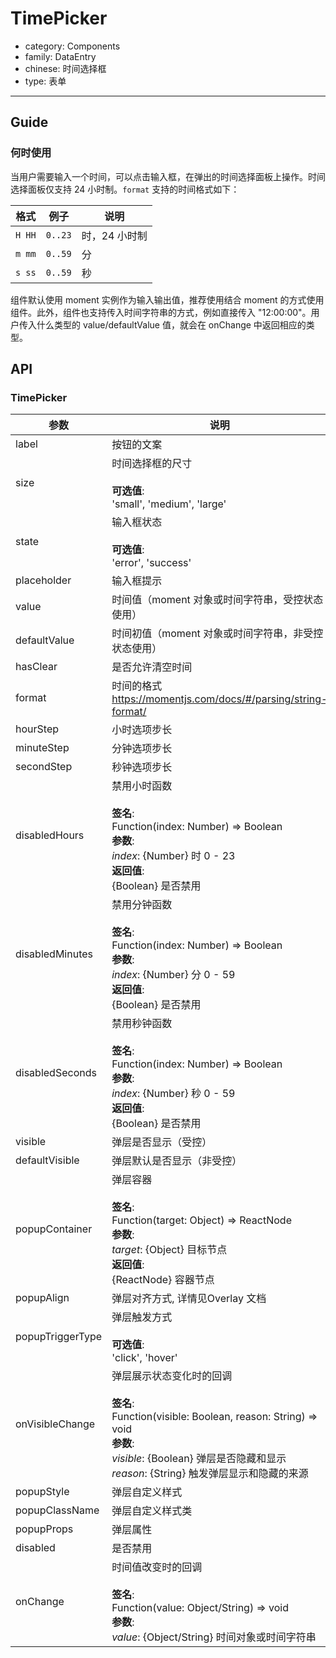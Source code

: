 # TimePicker

-   category: Components
-   family: DataEntry
-   chinese: 时间选择框
-   type: 表单

---

## Guide

### 何时使用

当用户需要输入一个时间，可以点击输入框，在弹出的时间选择面板上操作。时间选择面板仅支持 24 小时制。`format` 支持的时间格式如下：

| 格式     | 例子      | 说明       |
| ------ | ------- | -------- |
| `H HH` | `0..23` | 时，24 小时制 |
| `m mm` | `0..59` | 分        |
| `s ss` | `0..59` | 秒        |

组件默认使用 moment 实例作为输入输出值，推荐使用结合 moment 的方式使用组件。此外，组件也支持传入时间字符串的方式，例如直接传入 "12:00:00"。用户传入什么类型的 value/defaultValue 值，就会在 onChange 中返回相应的类型。

## API

### TimePicker

| 参数               | 说明                                                                                                                                                                | 类型        | 默认值        |
| ---------------- | ----------------------------------------------------------------------------------------------------------------------------------------------------------------- | --------- | ---------- |
| label            | 按钮的文案                                                                                                                                                             | ReactNode | -          |
| size             | 时间选择框的尺寸<br><br>**可选值**:<br>'small', 'medium', 'large'                                                                                                            | Enum      | 'medium'   |
| state            | 输入框状态<br><br>**可选值**:<br>'error', 'success'                                                                                                                       | Enum      | -          |
| placeholder      | 输入框提示                                                                                                                                                             | String    | -          |
| value            | 时间值（moment 对象或时间字符串，受控状态使用）                                                                                                                                       | custom    | -          |
| defaultValue     | 时间初值（moment 对象或时间字符串，非受控状态使用）                                                                                                                                     | custom    | -          |
| hasClear         | 是否允许清空时间                                                                                                                                                          | Boolean   | true       |
| format           | 时间的格式<br><https://momentjs.com/docs/#/parsing/string-format/>                                                                                                     | String    | 'HH:mm:ss' |
| hourStep         | 小时选项步长                                                                                                                                                            | Number    | -          |
| minuteStep       | 分钟选项步长                                                                                                                                                            | Number    | -          |
| secondStep       | 秒钟选项步长                                                                                                                                                            | Number    | -          |
| disabledHours    | 禁用小时函数<br><br>**签名**:<br>Function(index: Number) => Boolean<br>**参数**:<br>_index_: {Number} 时 0 - 23<br>**返回值**:<br>{Boolean} 是否禁用<br>                            | Function  | -          |
| disabledMinutes  | 禁用分钟函数<br><br>**签名**:<br>Function(index: Number) => Boolean<br>**参数**:<br>_index_: {Number} 分 0 - 59<br>**返回值**:<br>{Boolean} 是否禁用<br>                            | Function  | -          |
| disabledSeconds  | 禁用秒钟函数<br><br>**签名**:<br>Function(index: Number) => Boolean<br>**参数**:<br>_index_: {Number} 秒 0 - 59<br>**返回值**:<br>{Boolean} 是否禁用<br>                            | Function  | -          |
| visible          | 弹层是否显示（受控）                                                                                                                                                        | Boolean   | -          |
| defaultVisible   | 弹层默认是否显示（非受控）                                                                                                                                                     | Boolean   | -          |
| popupContainer   | 弹层容器<br><br>**签名**:<br>Function(target: Object) => ReactNode<br>**参数**:<br>_target_: {Object} 目标节点<br>**返回值**:<br>{ReactNode} 容器节点<br>                            | Function  | -          |
| popupAlign       | 弹层对齐方式, 详情见Overlay 文档                                                                                                                                             | String    | 'tl tl'    |
| popupTriggerType | 弹层触发方式<br><br>**可选值**:<br>'click', 'hover'                                                                                                                        | Enum      | 'click'    |
| onVisibleChange  | 弹层展示状态变化时的回调<br><br>**签名**:<br>Function(visible: Boolean, reason: String) => void<br>**参数**:<br>_visible_: {Boolean} 弹层是否隐藏和显示<br>_reason_: {String} 触发弹层显示和隐藏的来源 | Function  | func.noop  |
| popupStyle       | 弹层自定义样式                                                                                                                                                           | Object    | -          |
| popupClassName   | 弹层自定义样式类                                                                                                                                                          | String    | -          |
| popupProps       | 弹层属性                                                                                                                                                              | Object    | -          |
| disabled         | 是否禁用                                                                                                                                                              | Boolean   | false      |
| onChange         | 时间值改变时的回调<br><br>**签名**:<br>Function(value: Object/String) => void<br>**参数**:<br>_value_: {Object/String} 时间对象或时间字符串                                              | Function  | func.noop  |
